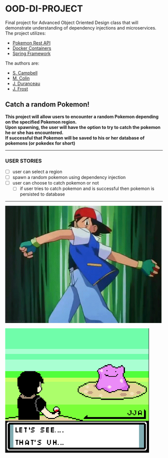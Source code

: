# OOD-DI-PROJECT 
  Final project for Advanced Object Oriented Design class that will demonstrate understanding of dependency injections and microservices.
  The project utilizes:
  * [Pokemon Rest API](https://pokeapi.co) <br>
  * [Docker Containers](https://www.docker.com) <br>
  * [Spring Framework](https://spring.io/projects/spring-framework)
  
  The authors are:
  * [S. Campbell](https://github.com/BlackSwan-Decoded)
  * [M. Colin](https://github.com/Marc-Colin)
  * [J. Duranceau](https://github.com/jacelynnduranceau)
  * [J. Frost](https://github.com/Frosty-Git)
  

 **Catch a random Pokemon!**
  ---
**This project will allow users to encounter a random Pokemon depending on the specified Pokemon region. <br> Upon spawning, the user will have the option to try to catch the pokemon he or she has encountered. <br> If successful that Pokemon will be saved to his or her database of pokemons (or pokedex for short)**

___

### USER STORIES
- [ ] user can select a region
- [ ] spawn a random pokemon using dependency injection
- [ ] user can choose to catch pokemon or not
    - [ ] if user tries to catch pokemon and is successful then pokemon is persisted to database

___

![Catch 'em All](gotta-catch-em-all-pokemon.gif)

![A wild Pokemon has Appeared](/wild%20-pokemon-has-appeared.gif)
